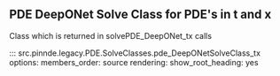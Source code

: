 PDE DeepONet Solve Class for PDE's in t and x
----------------

Class which is returned in solvePDE_DeepONet_tx calls

::: src.pinnde.legacy.PDE.SolveClasses.pde_DeepONetSolveClass_tx
    options:
        members_order: source
    rendering:
      show_root_heading: yes